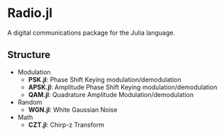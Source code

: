 # Radio.jl

A digital communications package for the Julia language.

## Structure
* Modulation
	* **PSK.jl**: Phase Shift Keying modulation/demodulation
	* **APSK.jl**: Amplitude Phase Shift Keying modulation/demodulation
	* **QAM.jl**: Quadrature Amplitude Modulation/demodulation 	
* Random
	* **WGN.jl**: White Gaussian Noise
* Math
	* **CZT.jl**: Chirp-z Transform